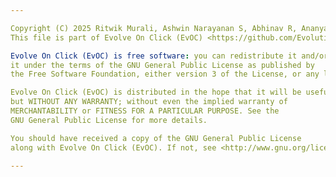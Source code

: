 ```yaml
---

Copyright (C) 2025 Ritwik Murali, Ashwin Narayanan S, Abhinav R, Ananya R, Hariharan A.
This file is part of Evolve On Click (EvOC) <https://github.com/Evolutionary-Algorithms-On-Click>.

Evolve On Click (EvOC) is free software: you can redistribute it and/or modify
it under the terms of the GNU General Public License as published by
the Free Software Foundation, either version 3 of the License, or any later version.

Evolve On Click (EvOC) is distributed in the hope that it will be useful,
but WITHOUT ANY WARRANTY; without even the implied warranty of
MERCHANTABILITY or FITNESS FOR A PARTICULAR PURPOSE. See the
GNU General Public License for more details.

You should have received a copy of the GNU General Public License
along with Evolve On Click (EvOC). If not, see <http://www.gnu.org/licenses/>.

---
```

